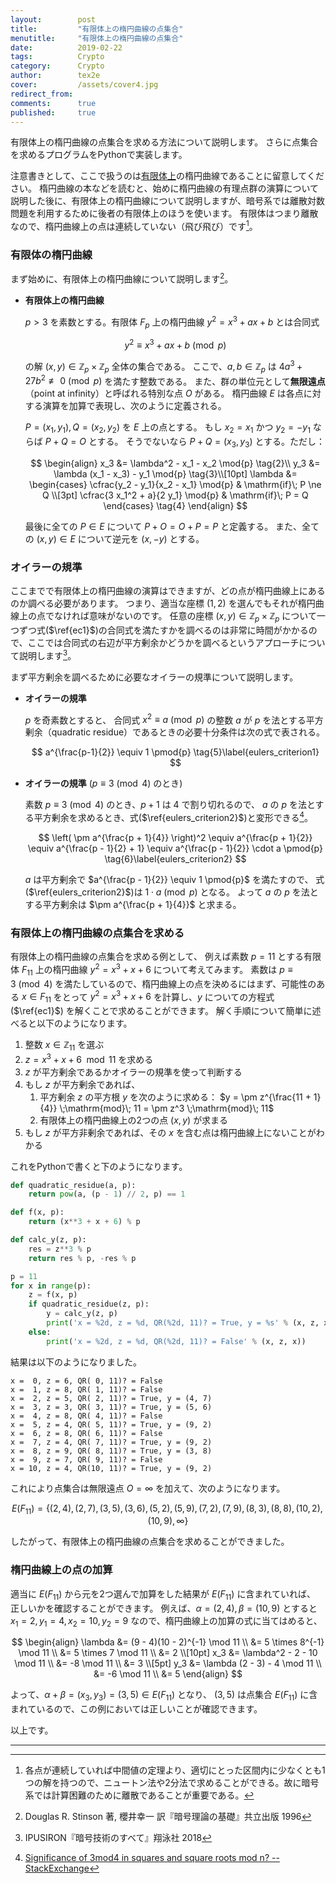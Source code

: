 ```yaml
---
layout:        post
title:         "有限体上の楕円曲線の点集合"
menutitle:     "有限体上の楕円曲線の点集合"
date:          2019-02-22
tags:          Crypto
category:      Crypto
author:        tex2e
cover:         /assets/cover4.jpg
redirect_from:
comments:      true
published:     true
---
```


有限体上の楕円曲線の点集合を求める方法について説明します。
さらに点集合を求めるプログラムをPythonで実装します。

注意書きとして、ここで扱うのは<u>有限体上</u>の楕円曲線であることに留意してください。
楕円曲線の本などを読むと、始めに楕円曲線の有理点群の演算について説明した後に、有限体上の楕円曲線について説明しますが、暗号系では離散対数問題を利用するために後者の有限体上のほうを使います。
有限体はつまり離散なので、楕円曲線上の点は連続していない（飛び飛び）です[^1]。


### 有限体の楕円曲線

まず始めに、有限体上の楕円曲線について説明します[^DRS]。

- **有限体上の楕円曲線**

    $p > 3$ を素数とする。有限体 $F_p$ 上の楕円曲線 $y^2 = x^3 + ax + b$ とは合同式

    $$
    y^2 \equiv x^3 + ax + b \pmod{p}
    \tag{1}\label{ec1}
    $$

    の解 $(x,y) \in \mathbb{Z}_p \times \mathbb{Z}_p$ 全体の集合である。
    ここで、$a,b \in \mathbb{Z}_p$ は $4a^3 + 27b^2 \not\equiv 0 \pmod{p}$ を満たす整数である。
    また、群の単位元として**無限遠点**（point at infinity）と呼ばれる特別な点 $O$ がある。
    楕円曲線 $E$ は各点に対する演算を加算で表現し、次のように定義される。

    $P = (x_1, y_1), Q = (x_2, y_2)$ を $E$ 上の点とする。
    もし $x_2 = x_1$ かつ $y_2 = -y_1$ ならば $P + Q = O$ とする。
    そうでないなら $P + Q = (x_3, y_3)$ とする。ただし：

    $$
    \begin{align}
      x_3 &= \lambda^2 - x_1 - x_2     \mod{p} \tag{2}\\
      y_3 &= \lambda (x_1 - x_3) - y_1 \mod{p} \tag{3}\\[10pt]
      \lambda &= \begin{cases}
        \cfrac{y_2 - y_1}{x_2 - x_1} \mod{p} & \mathrm{if}\; P \ne Q \\[3pt]
        \cfrac{3 x_1^2 + a}{2 y_1}   \mod{p} & \mathrm{if}\; P = Q
      \end{cases}
      \tag{4}
    \end{align}
    $$

    最後に全ての $P \in E$ について $P + O = O + P = P$ と定義する。
    また、全ての $(x,y) \in E$ について逆元を $(x,-y)$ とする。


### オイラーの規準

ここまでで有限体上の楕円曲線の演算はできますが、どの点が楕円曲線上にあるのか調べる必要があります。
つまり、適当な座標 $(1,2)$ を選んでもそれが楕円曲線上の点でなければ意味がないのです。
任意の座標 $(x, y) \in \mathbb{Z}_p \times \mathbb{Z}_p$ について一つずつ式($\ref{ec1}$)の合同式を満たすかを調べるのは非常に時間がかかるので、ここでは合同式の右辺が平方剰余かどうかを調べるというアプローチについて説明します[^IPUSIRON]。

まず平方剰余を調べるために必要なオイラーの規準について説明します。

- **オイラーの規準**

    $p$ を奇素数とすると、
    合同式 $x^2 \equiv a \pmod{p}$ の整数 $a$ が $p$ を法とする平方剰余（quadratic residue）であるときの必要十分条件は次の式で表される。

    $$
    a^{\frac{p-1}{2}} \equiv 1 \pmod{p}
    \tag{5}\label{eulers_criterion1}
    $$

- **オイラーの規準** ($p \equiv 3 \pmod{4}$ のとき)

    素数 $p \equiv 3 \pmod{4}$ のとき、$p+1$ は 4 で割り切れるので、
    $a$ の $p$ を法とする平方剰余を求めるとき、式($\ref{eulers_criterion2}$)と変形できる[^3mod4]。

    $$
    \left( \pm a^{\frac{p + 1}{4}} \right)^2
    \equiv a^{\frac{p + 1}{2}}
    \equiv a^{\frac{p - 1}{2} + 1}
    \equiv a^{\frac{p - 1}{2}} \cdot a \pmod{p}
    \tag{6}\label{eulers_criterion2}
    $$

    $a$ は平方剰余で $a^{\frac{p - 1}{2}} \equiv 1 \pmod{p}$ を満たすので、
    式($\ref{eulers_criterion2}$)は $1 \cdot a \pmod{p}$ となる。
    よって $a$ の $p$ を法とする平方剰余は $\pm a^{\frac{p + 1}{4}}$ と求まる。


### 有限体上の楕円曲線の点集合を求める

有限体上の楕円曲線の点集合を求める例として、
例えば素数 $p = 11$ とする有限体 $F_{11}$ 上の楕円曲線 $y^2 = x^3 + x + 6$ について考えてみます。
素数は $p \equiv 3 \pmod{4}$ を満たしているので、楕円曲線上の点を決めるにはまず、可能性のある $x \in F_{11}$ をとって $y^2 = x^3 + x + 6$ を計算し、$y$ についての方程式 ($\ref{ec1}$) を解くことで求めることができます。
解く手順について簡単に述べると以下のようになります。

1. 整数 $x \in \mathbb{Z}_{11}$ を選ぶ
2. $z = x^3 + x + 6 \mod{11}$ を求める
3. $z$ が平方剰余であるかオイラーの規準を使って判断する
4. もし $z$ が平方剰余であれば、
    1. 平方剰余 $z$ の平方根 $y$ を次のように求める：
        $y = \pm z^{\frac{11 + 1}{4}} \;\mathrm{mod}\; 11 = \pm z^3 \;\mathrm{mod}\; 11$
    2. 有限体上の楕円曲線上の2つの点 $(x, y)$ が求まる
4. もし $z$ が平方非剰余であれば、その $x$ を含む点は楕円曲線上にないことがわかる

これをPythonで書くと下のようになります。

```python
def quadratic_residue(a, p):
    return pow(a, (p - 1) // 2, p) == 1

def f(x, p):
    return (x**3 + x + 6) % p

def calc_y(z, p):
    res = z**3 % p
    return res % p, -res % p

p = 11
for x in range(p):
    z = f(x, p)
    if quadratic_residue(z, p):
        y = calc_y(z, p)
        print('x = %2d, z = %d, QR(%2d, 11)? = True, y = %s' % (x, z, x, y))
    else:
        print('x = %2d, z = %d, QR(%2d, 11)? = False' % (x, z, x))
```

結果は以下のようになりました。

```
x =  0, z = 6, QR( 0, 11)? = False
x =  1, z = 8, QR( 1, 11)? = False
x =  2, z = 5, QR( 2, 11)? = True, y = (4, 7)
x =  3, z = 3, QR( 3, 11)? = True, y = (5, 6)
x =  4, z = 8, QR( 4, 11)? = False
x =  5, z = 4, QR( 5, 11)? = True, y = (9, 2)
x =  6, z = 8, QR( 6, 11)? = False
x =  7, z = 4, QR( 7, 11)? = True, y = (9, 2)
x =  8, z = 9, QR( 8, 11)? = True, y = (3, 8)
x =  9, z = 7, QR( 9, 11)? = False
x = 10, z = 4, QR(10, 11)? = True, y = (9, 2)
```

これにより点集合は無限遠点 $O = \infty$ を加えて、次のようになります。

$$
E(F_{11}) = \{(2,4), (2,7), (3,5), (3,6), (5,2), (5,9), (7,2), (7,9), (8,3), (8,8), (10,2), (10,9), \infty\}
$$

したがって、有限体上の楕円曲線の点集合を求めることができました。


### 楕円曲線上の点の加算

適当に $E(F_{11})$ から元を2つ選んで加算をした結果が $E(F_{11})$ に含まれていれば、
正しいかを確認することができます。
例えば、$\alpha = (2,4),\, \beta = (10,9)$ とすると
$x_1 = 2,\, y_1 = 4,\, x_2 = 10,\, y_2 = 9$ なので、楕円曲線上の加算の式に当てはめると、

$$
\begin{align}
  \lambda &= (9 - 4)(10 - 2)^{-1} \mod 11 \\
          &= 5 \times 8^{-1} \mod 11 \\
          &= 5 \times 7 \mod 11 \\
          &= 2 \\[10pt]
  x_3 &= \lambda^2 - 2 - 10 \mod 11 \\
      &= -8 \mod 11 \\
      &= 3 \\[5pt]
  y_3 &= \lambda (2 - 3) - 4 \mod 11 \\
      &= -6 \mod 11 \\
      &= 5
\end{align}
$$

よって、$\alpha + \beta = (x_3, y_3) = (3, 5) \in E(F_{11})$ となり、
$(3,5)$ は点集合 $E(F_{11})$ に含まれているので、この例においては正しいことが確認できます。

以上です。

-----

[^1]: 各点が連続していれば中間値の定理より、適切にとった区間内に少なくとも1つの解を持つので、ニュートン法や2分法で求めることができる。故に暗号系では計算困難のために離散であることが重要である。
[^DRS]: Douglas R. Stinson 著, 櫻井幸一 訳『暗号理論の基礎』共立出版 1996
[^IPUSIRON]: IPUSIRON『暗号技術のすべて』翔泳社 2018
[^Legendre]: [Legendre symbol -- Wikipedia](https://en.wikipedia.org/wiki/Legendre_symbol)
[^3mod4]: [Significance of 3mod4 in squares and square roots mod n? -- StackExchange](https://crypto.stackexchange.com/questions/20993/significance-of-3mod4-in-squares-and-square-roots-mod-n)
